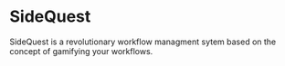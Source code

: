 # SideQuest
SideQuest is a revolutionary workflow managment sytem based on the concept of gamifying your workflows.
